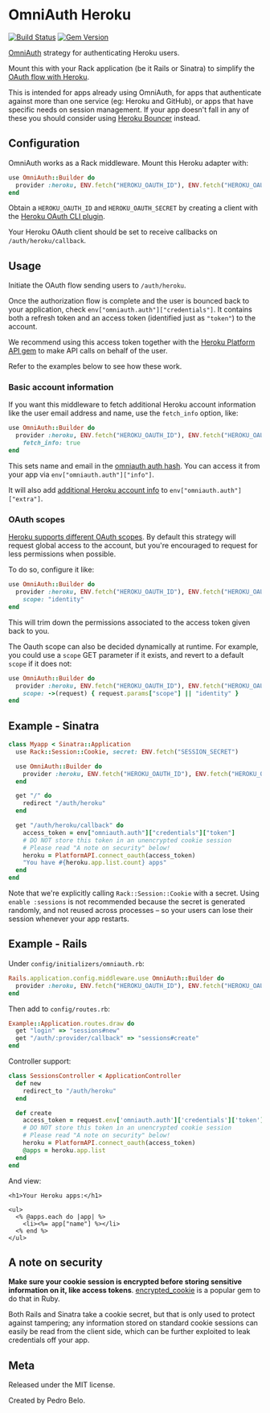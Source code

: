 # OmniAuth Heroku

[![Build Status](https://github.com/heroku/omniauth-heroku/actions/workflows/ci.yml/badge.svg)](https://github.com/heroku/omniauth-heroku/actions)
[![Gem Version](https://badge.fury.io/rb/omniauth-heroku.svg)](https://badge.fury.io/rb/omniauth-heroku)

[OmniAuth](https://github.com/intridea/omniauth) strategy for authenticating
Heroku users.

Mount this with your Rack application (be it Rails or Sinatra) to simplify the
[OAuth flow with Heroku](https://devcenter.heroku.com/articles/oauth).

This is intended for apps already using OmniAuth, for apps that authenticate
against more than one service (eg: Heroku and GitHub), or apps that have
specific needs on session management. If your app doesn't fall in any of these
you should consider using [Heroku Bouncer][heroku-bouncer] instead.

[heroku-bouncer]: https://github.com/heroku/heroku-bouncer


## Configuration

OmniAuth works as a Rack middleware. Mount this Heroku adapter with:

```ruby
use OmniAuth::Builder do
  provider :heroku, ENV.fetch("HEROKU_OAUTH_ID"), ENV.fetch("HEROKU_OAUTH_SECRET")
end
```

Obtain a `HEROKU_OAUTH_ID` and `HEROKU_OAUTH_SECRET` by creating a client with
the [Heroku OAuth CLI plugin](https://github.com/heroku/heroku-oauth).

Your Heroku OAuth client should be set to receive callbacks on
`/auth/heroku/callback`.


## Usage

Initiate the OAuth flow sending users to `/auth/heroku`.

Once the authorization flow is complete and the user is bounced back to your
application, check `env["omniauth.auth"]["credentials"]`. It contains both a
refresh token and an access token (identified just as `"token"`) to the
account.

We recommend using this access token together with
the [Heroku Platform API gem][heroku-ruby-client] to make API calls on behalf of the user.

[heroku-ruby-client]: https://github.com/heroku/platform-api

Refer to the examples below to see how these work.


### Basic account information

If you want this middleware to fetch additional Heroku account information like
the user email address and name, use the `fetch_info` option, like:

```ruby
use OmniAuth::Builder do
  provider :heroku, ENV.fetch("HEROKU_OAUTH_ID"), ENV.fetch("HEROKU_OAUTH_SECRET"),
    fetch_info: true
end
```

This sets name and email in the [omniauth auth hash][auth-hash]. You can access
it from your app via `env["omniauth.auth"]["info"]`.

[auth-hash]: https://github.com/intridea/omniauth/wiki/Auth-Hash-Schema

It will also add [additional Heroku account info][platform-api] to
`env["omniauth.auth"]["extra"]`.

[platform-api]: https://devcenter.heroku.com/articles/platform-api-reference#account

### OAuth scopes

[Heroku supports different OAuth scopes][oauth-scopes]. By default this
strategy will request global access to the account, but you're encouraged to
request for less permissions when possible.

[oauth-scopes]: https://devcenter.heroku.com/articles/oauth#scopes

To do so, configure it like:

```ruby
use OmniAuth::Builder do
  provider :heroku, ENV.fetch("HEROKU_OAUTH_ID"), ENV.fetch("HEROKU_OAUTH_SECRET"),
    scope: "identity"
end
```

This will trim down the permissions associated to the access token given back
to you.

The Oauth scope can also be decided dynamically at runtime. For example, you
could use a `scope` GET parameter if it exists, and revert to a default `scope`
if it does not:

```ruby
use OmniAuth::Builder do
  provider :heroku, ENV.fetch("HEROKU_OAUTH_ID"), ENV.fetch("HEROKU_OAUTH_SECRET"),
    scope: ->(request) { request.params["scope"] || "identity" }
end
```


## Example - Sinatra

```ruby
class Myapp < Sinatra::Application
  use Rack::Session::Cookie, secret: ENV.fetch("SESSION_SECRET")

  use OmniAuth::Builder do
    provider :heroku, ENV.fetch("HEROKU_OAUTH_ID"), ENV.fetch("HEROKU_OAUTH_SECRET")
  end

  get "/" do
    redirect "/auth/heroku"
  end

  get "/auth/heroku/callback" do
    access_token = env["omniauth.auth"]["credentials"]["token"]
    # DO NOT store this token in an unencrypted cookie session
    # Please read "A note on security" below!
    heroku = PlatformAPI.connect_oauth(access_token)
    "You have #{heroku.app.list.count} apps"
  end
end
```

Note that we're explicitly calling `Rack::Session::Cookie` with a secret. Using
`enable :sessions` is not recommended because the secret is generated randomly,
and not reused across processes – so your users can lose their session whenever
your app restarts.


## Example - Rails

Under `config/initializers/omniauth.rb`:

```ruby
Rails.application.config.middleware.use OmniAuth::Builder do
  provider :heroku, ENV.fetch("HEROKU_OAUTH_ID"), ENV.fetch("HEROKU_OAUTH_SECRET")
end
```

Then add to `config/routes.rb`:

```ruby
Example::Application.routes.draw do
  get "login" => "sessions#new"
  get "/auth/:provider/callback" => "sessions#create"
end
```

Controller support:

```ruby
class SessionsController < ApplicationController
  def new
    redirect_to "/auth/heroku"
  end

  def create
    access_token = request.env['omniauth.auth']['credentials']['token']
    # DO NOT store this token in an unencrypted cookie session
    # Please read "A note on security" below!
    heroku = PlatformAPI.connect_oauth(access_token)
    @apps = heroku.app.list
  end
end
```

And view:

```erb
<h1>Your Heroku apps:</h1>

<ul>
  <% @apps.each do |app| %>
    <li><%= app["name"] %></li>
  <% end %>
</ul>
```

## A note on security

**Make sure your cookie session is encrypted before storing sensitive
information on it, like access tokens**. [encrypted_cookie][encrypted-cookie]
is a popular gem to do that in Ruby.

[encrypted-cookie]: https://github.com/cvonkleist/encrypted_cookie

Both Rails and Sinatra take a cookie secret, but that is only used to protect
against tampering; any information stored on standard cookie sessions can
easily be read from the client side, which can be further exploited to leak
credentials off your app.


## Meta

Released under the MIT license.

Created by Pedro Belo.
